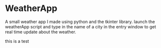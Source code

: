 # WeatherApp

A small weather app I made using python and the tkinter library.
launch the weatherApp script and type in the name of a city in the entry window to get real time update about the weather.

this is a test